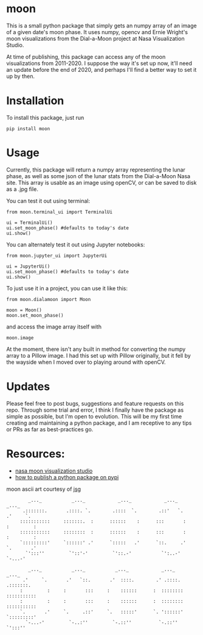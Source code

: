 # moon 

This is a small python package that simply gets an numpy array of an image of a given date's moon phase. It uses numpy, opencv and Ernie Wright's moon visualizations from the Dial-a-Moon project at Nasa Visualization Studio.

At time of publishing, this package can access any of the moon visualizations from 2011-2020. I suppose the way it's set up now, it'll need an update before the end of 2020, and perhaps I'll find a better way to set it up by then.

# Installation 

To install this package, just run 

```pip install moon```

# Usage

Currently, this package will return a numpy array representing the lunar phase, as well as some json of the lunar stats from the Dial-a-Moon Nasa site. This array is usable as an image using openCV, or can be saved to disk as a .jpg file.

You can test it out using terminal:

```
from moon.terminal_ui import TerminalUi

ui = TerminalUi()
ui.set_moon_phase() #defaults to today's date
ui.show()
```

You can alternately test it out using Jupyter notebooks:

```
from moon.jupyter_ui import JupyterUi

ui = JupyterUi()
ui.set_moon_phase() #defaults to today's date
ui.show()
```

To just use it in a project, you can use it like this:

```
from moon.dialamoon import Moon

moon = Moon()
moon.set_moon_phase()

```
and access the image array itself with

```
moon.image
```

At the moment, there isn't any built in method for converting the numpy array to a Pillow image. I had this set up with Pillow originally, but it fell by the wayside when I moved over to playing around with openCV. 

# Updates

Please feel free to post bugs, suggestions and feature requests on this repo. Through some trial and error, I think I finally have the package as simple as possible, but I'm open to evolution. This will be my first time creating and maintaining a python package, and I am receptive to any tips or PRs as far as best-practices go.

# Resources:
- [nasa moon visualization studio](https://svs.gsfc.nasa.gov/4442)
- [how to publish a python package on pypi](https://medium.com/@joel.barmettler/how-to-upload-your-python-package-to-pypi-65edc5fe9c56)


moon ascii art courtesy of [jsg](http://www.ascii-art.de/ascii/mno/moon.txt)
```
        _..._           _..._            _..._            _..._            _..._
      .:::::::.       .::::. `.        .::::  `.        .::'   `.        .'     `.
     :::::::::::     :::::::.  :      ::::::    :      :::       :      :         :  
     :::::::::::     ::::::::  :      ::::::    :      :::       :      :         :
     `:::::::::'     `::::::' .'      `:::::   .'      `::.     .'      `.       .'
       `':::''         `'::'-'         `'::.-'           `':..-'          `-...-'

        _..._           _..._           _..._            _..._            _..._
      .'     `.       .'   `::.       .'  ::::.        .' .::::.        .:::::::.
     :         :     :       :::     :    ::::::      :  ::::::::      ::::::::::: 
     :         :     :       :::     :    ::::::      :  ::::::::      :::::::::::
     `.       .'     `.     .::'     `.   :::::'      `. '::::::'      `:::::::::'
       `-...-'         `-..:''         `-.::''          `-.::''          `':::''
```
       



